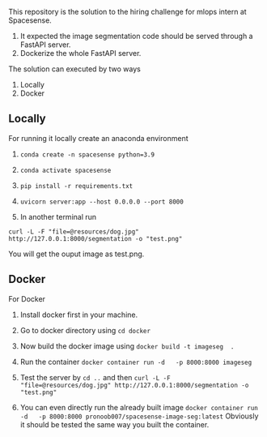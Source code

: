 

This repository is the solution to the hiring challenge for mlops intern at Spacesense.

1. It expected the image segmentation code should be served through a FastAPI server. 
2. Dockerize the whole FastAPI server.

The solution can executed by two ways

1. Locally
2. Docker

## Locally
For running it locally create an anaconda environment

1. `conda create -n spacesense python=3.9`
2. `conda activate spacesense`
3. `pip install -r requirements.txt`
4. `uvicorn server:app --host 0.0.0.0 --port 8000`

5. In another terminal run 

```
curl -L -F "file=@resources/dog.jpg" http://127.0.0.1:8000/segmentation -o "test.png"
```

You will get the ouput image as test.png.

## Docker
For Docker 
1. Install docker first in your machine.
2. Go to docker directory using `cd docker`
3. Now build the docker image using `docker build -t imageseg  .`
4. Run the container `docker container run -d   -p 8000:8000 imageseg`
5. Test the server by `cd ..` and then  `curl -L -F "file=@resources/dog.jpg" http://127.0.0.1:8000/segmentation -o "test.png"`

6. You can even directly run the already built image
`docker container run -d   -p 8000:8000 pronoob007/spacesense-image-seg:latest`
Obviously it should be tested the same way you built the container.
